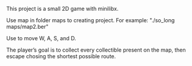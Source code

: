 This project is a small 2D game with minilibx.

Use map in folder maps to creating project. For example: "./so_long maps/map2.ber"

Use to move W, A, S, and D.

The player’s goal is to collect every collectible present on the map, then escape chosing the shortest possible route.
